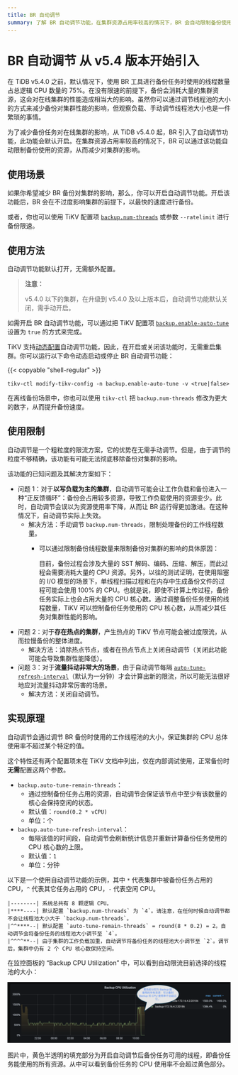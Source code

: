 ```yaml
---
title: BR 自动调节
summary: 了解 BR 自动调节功能，在集群资源占用率较高的情况下，BR 会自动限制备份使用的资源以求减少对集群的影响。
---
```


# BR 自动调节 <span class="version-mark">从 v5.4 版本开始引入</span>

在 TiDB v5.4.0 之前，默认情况下，使用 BR 工具进行备份任务时使用的线程数量占总逻辑 CPU 数量的 75%。在没有限速的前提下，备份会消耗大量的集群资源，这会对在线集群的性能造成相当大的影响。虽然你可以通过调节线程池的大小的方式来减少备份对集群性能的影响，但观察负载、手动调节线程池大小也是一件繁琐的事情。

为了减少备份任务对在线集群的影响，从 TiDB v5.4.0 起，BR 引入了自动调节功能，此功能会默认开启。在集群资源占用率较高的情况下，BR 可以通过该功能自动限制备份使用的资源，从而减少对集群的影响。

## 使用场景

如果你希望减少 BR 备份对集群的影响，那么，你可以开启自动调节功能。开启该功能后，BR 会在不过度影响集群的前提下，以最快的速度进行备份。

或者，你也可以使用 TiKV 配置项 [`backup.num-threads`](/tikv-configuration-file.md#num-threads-1) 或参数 `--ratelimit` 进行备份限速。

## 使用方法

自动调节功能默认打开，无需额外配置。

> **注意：**
>
> v5.4.0 以下的集群，在升级到 v5.4.0 及以上版本后，自动调节功能默认关闭，需手动开启。

如需开启 BR 自动调节功能，可以通过把 TiKV 配置项 [`backup.enable-auto-tune`](/tikv-configuration-file.md#enable-auto-tune-从-v54-版本开始引入) 设置为 `true` 的方式来完成。

TiKV 支持[动态配置](/tikv-control.md#动态修改-tikv-的配置)自动调节功能，因此，在开启或关闭该功能时，无需重启集群。你可以运行以下命令动态启动或停止 BR 自动调节功能：

{{< copyable "shell-regular" >}}

```shell
tikv-ctl modify-tikv-config -n backup.enable-auto-tune -v <true|false>
```

在离线备份场景中，你也可以使用 `tikv-ctl` 把 `backup.num-threads` 修改为更大的数字，从而提升备份速度。

## 使用限制

自动调节是一个粗粒度的限流方案，它的优势在无需手动调节。但是，由于调节的粒度不够精确，该功能有可能无法彻底移除备份对集群的影响。

该功能的已知问题及其解决方案如下：

- 问题 1：对于**以写负载为主的集群**，自动调节可能会让工作负载和备份进入一种“正反馈循环”：备份会占用较多资源，导致工作负载使用的资源变少。此时，自动调节会误以为资源使用率下降，从而让 BR 运行得更加激进。在这种情况下，自动调节实际上失效。
    - 解决方法：手动调节 `backup.num-threads`，限制处理备份的工作线程数量。
        - 可以通过限制备份线程数量来限制备份对集群的影响的具体原因：

          目前，备份过程会涉及大量的 SST 解码、编码、压缩、解压，而此过程会需要消耗大量的 CPU 资源。另外，以往的测试证明，在使用阻塞的 I/O 模型的场景下，单线程扫描过程和在内存中生成备份文件的过程可能会使用 100% 的 CPU。也就是说，即使不计算上传过程，备份任务实际上也会占用大量的 CPU 核心数。通过调整备份任务使用的线程数量，TiKV 可以控制备份任务使用的 CPU 核心数，从而减少其任务对集群性能的影响。
- 问题 2：对于**存在热点的集群**，产生热点的 TiKV 节点可能会被过度限流，从而拉慢备份的整体进度。
    - 解决方法：消除热点节点，或者在热点节点上关闭自动调节（关闭此功能可能会导致集群性能降低）。
- 问题 3：对于**流量抖动非常大的场景**，由于自动调节每隔 [`auto-tune-refresh-interval`](#实现原理)（默认为一分钟）才会计算出新的限流，所以可能无法很好地应对流量抖动非常厉害的场景。
    - 解决方法：关闭自动调节。

## 实现原理

自动调节会通过调节 BR 备份时使用的工作线程池的大小，保证集群的 CPU 总体使用率不超过某个特定的值。

这个特性还有两个配置项未在 TiKV 文档中列出，仅在内部调试使用，正常备份时**无需**配置这两个参数。

- `backup.auto-tune-remain-threads`：
    - 通过控制备份任务占用的资源，自动调节会保证该节点中至少有该数量的核心会保持空闲的状态。
    - 默认值：`round(0.2 * vCPU)`
    - 单位：个
- `backup.auto-tune-refresh-interval`：
    - 每隔该值的时间段，自动调节会刷新统计信息并重新计算备份任务使用的 CPU 核心数的上限。
    - 默认值：`1`
    - 单位：分钟

以下是一个使用自动调节功能的示例，其中 `*` 代表集群中被备份任务占用的 CPU，`^` 代表其它任务占用的 CPU，`-` 代表空闲 CPU。

```
|--------| 系统总共有 8 颗逻辑 CPU。
|****----| 默认配置 `backup.num-threads` 为 `4`。请注意，在任何时候自动调节都不会让线程池大小大于 `backup.num-threads`。
|^^****--| 默认配置 `auto-tune-remain-threads` = round(8 * 0.2) = 2。自动调节会将备份任务的线程池大小调节至 `4`。
|^^^^**--| 由于集群的工作负载加重，自动调节将备份任务的线程池大小调节至 `2`。调节后，集群中仍有 2 个 CPU 核心数保持空闲。
```

在监控面板的 “Backup CPU Utilization” 中，可以看到自动限流目前选择的线程池的大小：

![Grafana dashboard example of backup auto-tune metrics](/media/br/backup-auto-throttle.png)

图片中，黄色半透明的填充部分为开启自动调节后备份任务可用的线程，即备份任务能使用的所有资源。从中可以看到备份任务的 CPU 使用率不会超过黄色部分。
